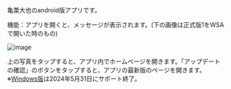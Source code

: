 亀栗大也のandroid版アプリです。

機能：アプリを開くと、メッセージが表示されます。(下の画像は正式版1をWSAで開いた時のもの)

![image](https://github.com/kamekuridaiya/kamekuridaiya-app/assets/157256239/8072be98-ba6a-4f5e-8369-41ab19e90b41)

上の写真をタップすると、アプリ内でホームページを開きます。「アップデートの確認」のボタンをタップすると、アプリの最新版のページを開きます。
※[Windows版](https://github.com/kamekuridaiya/kamekuridaiya-app/blob/6f4fe0b6305cc300497402e2fabffdb08757f447/v3.exe)は2024年5月31日にサポート終了。
